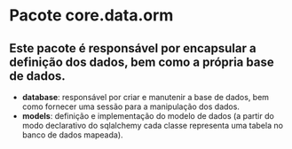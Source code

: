 ﻿Pacote core.data.orm
============================

Este pacote é responsável por encapsular a definição dos dados, bem como a própria base de dados.
--------------------
* **database**: responsável por criar e manutenir a base de dados, bem como fornecer uma sessão para a manipulação dos dados.
* **models**: definição e implementação do modelo de dados (a partir do modo declarativo do sqlalchemy cada classe representa uma tabela no banco de dados mapeada).

